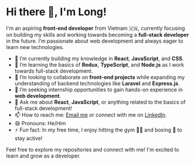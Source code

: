 # Hi there 👋, I'm Long!

I'm an aspiring **front-end developer** from Vietnam 🇻🇳, currently focusing on building my skills and working towards becoming a **full-stack developer** in the future. I’m passionate about web development and always eager to learn new technologies.

- 🔭 I’m currently building my knowledge in **React**, **JavaScript**, and **CSS**.
- 🌱 I’m learning the basics of **Redux**, **TypeScript**, and **Node.js** as I work towards full-stack development.
- 👯 I’m looking to collaborate on **front-end projects** while expanding my understanding of backend technologies like **Laravel** and **Express.js**.
- 🤔 I’m seeking internship opportunities to gain hands-on experience in **web development**.
- 💬 Ask me about **React**, **JavaScript**, or anything related to the basics of full-stack development!
- 📫 How to reach me: [Email me](longhb26442002@gmail.com) or connect with me on [LinkedIn](https://www.linkedin.com/in/your-linkedin-profile).
- 😄 Pronouns: He/Him
- ⚡ Fun fact: In my free time, I enjoy hitting the gym 🏋️‍♂️ and boxing 🥊 to stay active!

Feel free to explore my repositories and connect with me! I'm excited to learn and grow as a developer.
